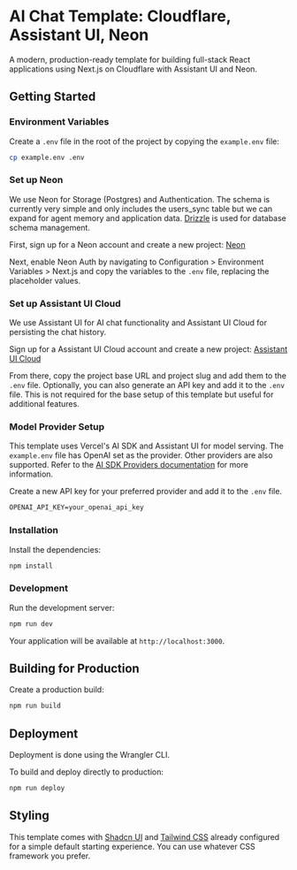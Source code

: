 # AI Chat Template: Cloudflare, Assistant UI, Neon

A modern, production-ready template for building full-stack React applications using Next.js on Cloudflare with Assistant UI and Neon.

## Getting Started

### Environment Variables

Create a `.env` file in the root of the project by copying the `example.env` file:

```bash
cp example.env .env
```

### Set up Neon

We use Neon for Storage (Postgres) and Authentication. The schema is currently very simple and only includes the users_sync table but we can expand for agent memory and application data. [Drizzle](https://orm.drizzle.team/) is used for database schema management.

First, sign up for a Neon account and create a new project: [Neon](https://neon.com/signup)

Next, enable Neon Auth by navigating to Configuration > Environment Variables > Next.js and copy the variables to the `.env` file, replacing the placeholder values.

### Set up Assistant UI Cloud

We use Assistant UI for AI chat functionality and Assistant UI Cloud for persisting the chat history.

Sign up for a Assistant UI Cloud account and create a new project: [Assistant UI Cloud](https://cloud.assistant-ui.com/)

From there, copy the project base URL and project slug and add them to the `.env` file. Optionally, you can also generate an API key and add it to the `.env` file. This is not required for the base setup of this template but useful for additional features.

### Model Provider Setup

This template uses Vercel's AI SDK and Assistant UI for model serving. The `example.env` file has OpenAI set as the provider. Other providers are also supported. Refer to the [AI SDK Providers documentation](https://ai-sdk.dev/docs/foundations/providers-and-models) for more information.

Create a new API key for your preferred provider and add it to the `.env` file.

```txt
OPENAI_API_KEY=your_openai_api_key
```

### Installation

Install the dependencies:

```bash
npm install
```

### Development

Run the development server:

```bash
npm run dev
```

Your application will be available at `http://localhost:3000`.

## Building for Production

Create a production build:

```bash
npm run build
```

## Deployment

Deployment is done using the Wrangler CLI.

To build and deploy directly to production:

```sh
npm run deploy
```

## Styling

This template comes with [Shadcn UI](https://ui.shadcn.com/) and [Tailwind CSS](https://tailwindcss.com/) already configured for a simple default starting experience. You can use whatever CSS framework you prefer.
